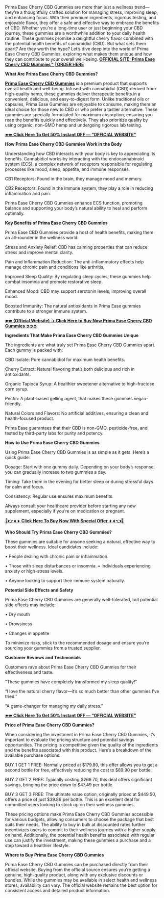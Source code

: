 Prima Ease Cherry CBD Gummies are more than just a wellness trend—they’re a thoughtfully crafted solution for managing stress, improving sleep, and enhancing focus. With their premium ingredients, rigorous testing, and enjoyable flavor, they offer a safe and effective way to embrace the benefits of CBD. Whether you’re a long-time user or just beginning your CBD journey, these gummies are a worthwhile addition to your daily health routine. These gummies promise a delightful cherry flavor combined with the potential health benefits of cannabidiol (CBD). But what sets them apart? Are they worth the hype? Let’s dive deep into the world of Prima Ease Cherry CBD Gummies, exploring what makes them unique and how they can contribute to your overall well-being. **[OFFICIAL SITE: Prima Ease Cherry CBD Gummies™ | ORDER HERE](https://supplementcarts.com/prima-ease-cherry-cbd-gummies-official/)**

**What Are Prima Ease Cherry CBD Gummies?**

**[Prima Ease Cherry CBD Gummies](https://www.facebook.com/Prima.Ease.Cherry.CBD.Gummies.Official/l)** is a premium product that supports overall health and well-being. Infused with cannabidiol (CBD) derived from high-quality hemp, these gummies deliver therapeutic benefits in a convenient, delicious, and easy-to-digest form. Unlike traditional oils or capsules, Prima Ease Gummies are enjoyable to consume, making them an ideal choice for those new to CBD or who prefer a tastier alternative. These gummies are specially formulated for maximum absorption, ensuring you reap the benefits quickly and effectively. They also prioritize quality by using organic, non-GMO hemp and undergoing rigorous lab testing.

**[➽➽ Click Here To Get 50% Instant OFF — “OFFICIAL WEBSITE”](https://supplementcarts.com/prima-ease-cherry-cbd-gummies-official/)**

**How Prima Ease Cherry CBD Gummies Work in the Body**

Understanding how CBD interacts with your body is key to appreciating its benefits. Cannabidiol works by interacting with the endocannabinoid system (ECS), a complex network of receptors responsible for regulating processes like mood, sleep, appetite, and immune responses.

CB1 Receptors: Found in the brain, they manage mood and memory.

CB2 Receptors: Found in the immune system, they play a role in reducing inflammation and pain.

Prima Ease Cherry CBD Gummies enhance ECS function, promoting balance and supporting your body’s natural ability to heal and perform optimally.


**Key Benefits of Prima Ease Cherry CBD Gummies**

Prima Ease CBD Gummies provide a host of health benefits, making them an all-rounder in the wellness world:

Stress and Anxiety Relief: CBD has calming properties that can reduce stress and improve mental clarity.

Pain and Inflammation Reduction: The anti-inflammatory effects help manage chronic pain and conditions like arthritis.

Improved Sleep Quality: By regulating sleep cycles, these gummies help combat insomnia and promote restorative sleep.

Enhanced Mood: CBD may support serotonin levels, improving overall mood.

Boosted Immunity: The natural antioxidants in Prima Ease gummies contribute to a stronger immune system.

**[➽➽ (Official Website) → Click Here to Buy Now Prima Ease Cherry CBD Gummies ➲➲➲](https://supplementcarts.com/prima-ease-cherry-cbd-gummies-official/)**

**Ingredients That Make Prima Ease Cherry CBD Gummies Unique**

The ingredients are what truly set Prima Ease Cherry CBD Gummies apart. Each gummy is packed with:

CBD Isolate: Pure cannabidiol for maximum health benefits.

Cherry Extract: Natural flavoring that’s both delicious and rich in antioxidants.

Organic Tapioca Syrup: A healthier sweetener alternative to high-fructose corn syrup.

Pectin: A plant-based gelling agent, that makes these gummies vegan-friendly.

Natural Colors and Flavors: No artificial additives, ensuring a clean and health-focused product.

Prima Ease guarantees that their CBD is non-GMO, pesticide-free, and tested by third-party labs for purity and potency.

**How to Use Prima Ease Cherry CBD Gummies**

Using Prima Ease Cherry CBD Gummies is as simple as it gets. Here’s a quick guide:

Dosage: Start with one gummy daily. Depending on your body’s response, you can gradually increase to two gummies a day.

Timing: Take them in the evening for better sleep or during stressful days for calm and focus.

Consistency: Regular use ensures maximum benefits.

Always consult your healthcare provider before starting any new supplement, especially if you’re on medication or pregnant.

**[🙏👉➧➧ Click Here To Buy Now With Special Offer ➧➧👈🙏](https://supplementcarts.com/prima-ease-cherry-cbd-gummies-official/)**

**Who Should Try Prima Ease Cherry CBD Gummies?**

These gummies are suitable for anyone seeking a natural, effective way to boost their wellness. Ideal candidates include:

•	People dealing with chronic pain or inflammation.

•	Those with sleep disturbances or insomnia.
•	Individuals experiencing anxiety or high-stress levels.

•	Anyone looking to support their immune system naturally.


**Potential Side Effects and Safety**

Prima Ease Cherry CBD Gummies are generally well-tolerated, but potential side effects may include:

•	Dry mouth

•	Drowsiness

•	Changes in appetite

To minimize risks, stick to the recommended dosage and ensure you’re sourcing your gummies from a trusted supplier.

**Customer Reviews and Testimonials**

Customers rave about Prima Ease Cherry CBD Gummies for their effectiveness and taste.

“These gummies have completely transformed my sleep quality!”

“I love the natural cherry flavor—it’s so much better than other gummies I’ve tried.”

“A game-changer for managing my daily stress.”

**[➽➽ Click Here To Get 50% Instant OFF — “OFFICIAL WEBSITE”](https://supplementcarts.com/prima-ease-cherry-cbd-gummies-official/)**

**Price of Prima Ease Cherry CBD Gummies?**

When considering the investment in Prima Ease Cherry CBD Gummies, it’s important to evaluate the pricing structure and potential savings opportunities. The pricing is competitive given the quality of the ingredients and the benefits associated with this product. Here’s a breakdown of the available purchase options:

BUY 1 GET 1 FREE: Normally priced at $179.80, this offer allows you to get a second bottle for free, effectively reducing the cost to $89.90 per bottle.

BUY 2 GET 2 FREE: Typically costing $269.70, this deal offers significant savings, bringing the price down to $47.49 per bottle.

BUY 3 GET 3 FREE: The ultimate value option, originally priced at $449.50, offers a price of just $39.89 per bottle. This is an excellent deal for committed users looking to stock up on their wellness gummies.

These pricing options make Prima Ease Cherry CBD Gummies accessible for various budgets, allowing consumers to choose the package that best suits their needs. The ability to buy in bulk at discounted rates further incentivizes users to commit to their wellness journey with a higher supply on hand. Additionally, the potential health benefits associated with regular use can justify the investment, making these gummies a purchase and a step toward a healthier lifestyle.

**Where to Buy Prima Ease Cherry CBD Gummies**

Prima Ease Cherry CBD Gummies can be purchased directly from their official website. Buying from the official source ensures you’re getting a genuine, high-quality product, along with any exclusive discounts or bundles. While the gummies may be available in select health and wellness stores, availability can vary. The official website remains the best option for consistent access and detailed product information.
